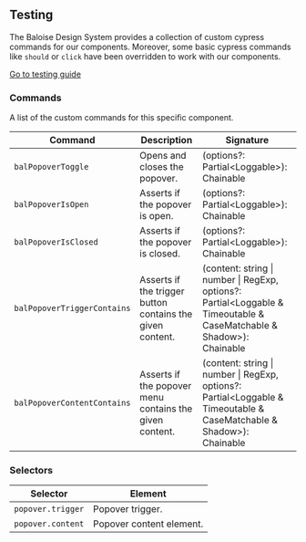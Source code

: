 ## Testing

The Baloise Design System provides a collection of custom cypress commands for our components. Moreover, some basic cypress commands like `should` or `click` have been overridden to work with our components.

<a class="sb-unstyled button is-primary" href="../?path=/docs/development-testing--page">Go to testing guide</a>

<!-- START: human documentation -->



<!-- END: human documentation -->

### Commands

A list of the custom commands for this specific component.

| Command                     | Description                                               | Signature                                                                                                             |
| --------------------------- | --------------------------------------------------------- | --------------------------------------------------------------------------------------------------------------------- |
| `balPopoverToggle`          | Opens and closes the popover.                             | (options?: Partial\<Loggable>): Chainable                                                                             |
| `balPopoverIsOpen`          | Asserts if the popover is open.                           | (options?: Partial\<Loggable>): Chainable                                                                             |
| `balPopoverIsClosed`        | Asserts if the popover is closed.                         | (options?: Partial\<Loggable>): Chainable                                                                             |
| `balPopoverTriggerContains` | Asserts if the trigger button contains the given content. | (content: string \| number \| RegExp, options?: Partial\<Loggable & Timeoutable & CaseMatchable & Shadow>): Chainable |
| `balPopoverContentContains` | Asserts if the popover menu contains the given content.   | (content: string \| number \| RegExp, options?: Partial\<Loggable & Timeoutable & CaseMatchable & Shadow>): Chainable |


### Selectors

| Selector          | Element                  |
| ----------------- | ------------------------ |
| `popover.trigger` | Popover trigger.         |
| `popover.content` | Popover content element. |

